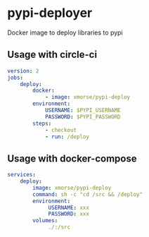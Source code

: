 # pypi-deployer
Docker image to deploy libraries to pypi


## Usage with circle-ci
```yaml
version: 2
jobs:
    deploy:
        docker:
            - image: xmorse/pypi-deploy
        environment:
            USERNAME: $PYPI_USERNAME
            PASSWORD: $PYPI_PASSWORD
        steps:
            - checkout
            - run: /deploy
```

## Usage with docker-compose
```yaml
services:
    deploy:
        image: xmorse/pypi-deploy
        command: sh -c "cd /src && /deploy"
        environment:
             USERNAME: xxx
             PASSWORD: xxx
        volumes:
             ./:/src
```

